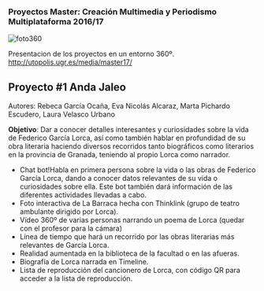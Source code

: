 


### Proyectos Master: Creación Multimedia y Periodismo Multiplataforma 2016/17 



![foto360](https://github.com/mgea/PeriodismoMultimedia/blob/master/2017/foto360_1.png)

Presentacion de los proyectos en un entorno 360º.  http://utopolis.ugr.es/media/master17/



## Proyecto #1 Anda Jaleo

Autores: Rebeca García Ocaña, Eva Nicolás Alcaraz, Marta Pichardo Escudero, Laura Velasco Urbano
 
**Objetivo**: Dar a conocer detalles interesantes y curiosidades sobre la vida de Federico García Lorca, así como también hablar en profundidad de su obra literaria haciendo diversos recorridos tanto biográficos como literarios en la provincia de Granada, teniendo al propio Lorca como narrador.

* Chat bot!Habla en primera persona sobre la vida o las obras de Federico García Lorca, dando a conocer datos relevantes de su vida o curiosidades sobre ella. Este bot también dará información de las diferentes actividades llevadas a cabo.
* Foto interactiva de La Barraca hecha con Thinklink (grupo de teatro ambulante dirigido por Lorca).
* Vídeo 360º de varias personas narrando un poema de Lorca (quedar con el profesor para la cámara)
* Línea de tiempo que hará un recorrido por las obras literarias más relevantes de García Lorca.
* Realidad aumentada en la biblioteca de la facultad o en las afueras.
* Biografía de Lorca narrada en Timeline.
* Lista de reproducción del cancionero de Lorca, con código QR para acceder a la lista de reproducción.

